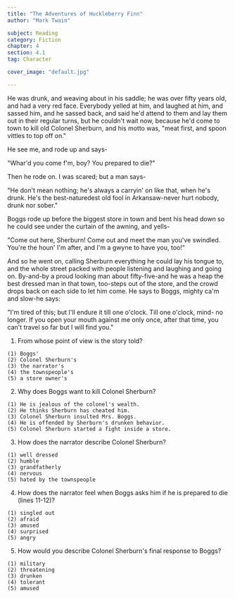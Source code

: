 ```yaml
---
title: "The Adventures of Huckleberry Finn"
author: "Mark Twain"

subject: Reading
category: Fiction
chapter: 4
section: 4.1
tag: Character

cover_image: "default.jpg"

---
```

He was drunk, and weaving about in his saddle; he was over fifty years old, and had a very red face. Everybody yelled at him, and laughed at him, and sassed him, and he sassed back, and said he'd attend to them and lay them out in their regular turns, but he couldn't wait now, because he'd come to town to kill old Colonel Sherburn, and his motto was, "meat first, and spoon vittles to top off on."

He see me, and rode up and says-

"Whar'd you come f'm, boy? You prepared to die?"

Then he rode on. I was scared; but a man says-

"He don't mean nothing; he's always a carryin' on like that, when he's drunk. He's the best-naturedest old fool in Arkansaw-never hurt nobody, drunk nor sober."

Boggs rode up before the biggest store in town and bent his head down so he could see under the curtain of the awning, and yells-

"Come out here, Sherburn! Come out and meet the man you've swindled. You're the houn' I'm after, and I'm a gwyne to have you, too!"

And so he went on, calling Sherburn everything he could lay his tongue to, and the whole street packed with people listening and laughing and going on. By-and-by a proud looking man about fifty-five-and he was a heap the best dressed man in that town, too-steps out of the store, and the crowd drops back on each side to let him come. He says to Boggs, mighty ca'm and slow-he says:

"I'm tired of this; but I'll endure it till one o'clock. Till one o'clock, mind- no longer. If you open your mouth against me only once, after that time, you can't travel so far but I will find you."


  1. From whose point of view is the story told?

    (1) Boggs'
    (2) Colonel Sherburn's
    (3) the narrator's
    (4) the townspeople's
    (5) a store owner's

  2. Why does Boggs want to kill Colonel Sherburn?

    (1) He is jealous of the colonel's wealth.
    (2) He thinks Sherburn has cheated him.
    (3) Colonel Sherburn insulted Mrs. Boggs.
    (4) He is offended by Sherburn's drunken behavior.
    (5) Colonel Sherburn started a fight inside a store.

  3. How does the narrator describe Colonel Sherburn?

    (1) well dressed
    (2) humble
    (3) grandfatherly
    (4) nervous
    (5) hated by the townspeople

  4. How does the narrator feel when Boggs asks him if he is prepared to die (lines 11-12)?

    (1) singled out
    (2) afraid
    (3) amused
    (4) surprised
    (5) angry

  5. How would you describe Colonel Sherburn's final response to Boggs?

    (1) military
    (2) threatening
    (3) drunken
    (4) tolerant
    (5) amused
